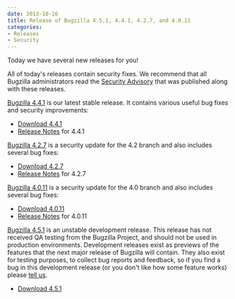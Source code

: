 ```yaml
---
date: 2013-10-16
title: Release of Bugzilla 4.5.1, 4.4.1, 4.2.7, and 4.0.11
categories:
- Releases
- Security
---
```


Today we have several new releases for you!

All of today's releases contain security fixes. We recommend that all Bugzilla administrators read the [Security Advisory](/security/4.0.10/) that was published along with these releases.

[Bugzilla 4.4.1](/releases/4.4.1/) is our latest stable release. It contains various useful bug fixes and security improvements:

*   [Download 4.4.1](/download/#v44)
*   [Release Notes](/releases/4.4.1/) for 4.4.1

[Bugzilla 4.2.7](/releases/4.2.7/) is a security update for the 4.2 branch and also includes several bug fixes:

*   [Download 4.2.7](/download/#v42)
*   [Release Notes](/releases/4.2.7/) for 4.2.7

[Bugzilla 4.0.11](/releases/4.0.11/) is a security update for the 4.0 branch and also includes several bug fixes:

*   [Download 4.0.11](/download/#v40)
*   [Release Notes](/releases/4.0.11/) for 4.0.11

[Bugzilla 4.5.1](/releases/5.0/) is an unstable development release. This release has not received QA testing from the Bugzilla Project, and should not be used in production environments. Development releases exist as previews of the features that the next major release of Bugzilla will contain. They also exist for testing purposes, to collect bug reports and feedback, so if you find a bug in this development release (or you don't like how some feature works) please [tell us](/developers/reporting_bugs.html).

*   [Download 4.5.1](/download/#v50)

